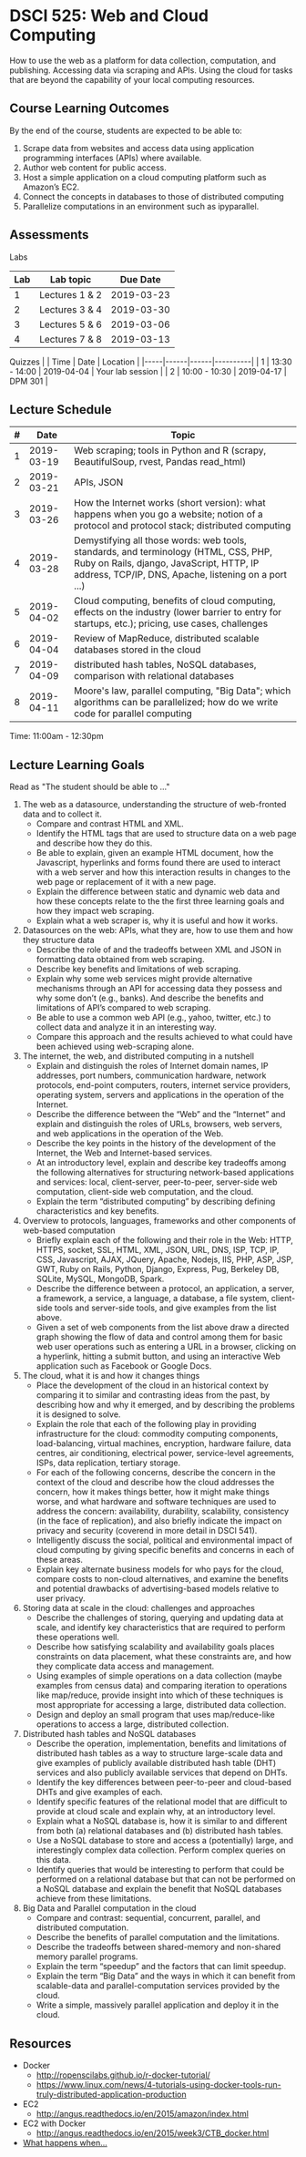 # DSCI 525: Web and Cloud Computing

How to use the web as a platform for data collection, computation, and publishing. Accessing data via scraping and APIs. Using the cloud for tasks that are beyond the capability of your local computing resources.

## Course Learning Outcomes
By the end of the course, students are expected to be able to:

1. Scrape data from websites and access data using application programming interfaces (APIs) where available.
2. Author web content for public access.
3. Host a simple application on a cloud computing platform such as Amazon’s EC2. 
4. Connect the concepts in databases to those of distributed computing
5. Parallelize computations in an environment such as ipyparallel. 


## Assessments

Labs

| Lab  | Lab topic   | Due Date |
|------|-------------|-----------|
| 1 | Lectures 1 & 2 | 2019-03-23 |
| 2 | Lectures 3 & 4 | 2019-03-30 |
| 3 | Lectures 5 & 6 | 2019-03-06 |
| 4 | Lectures 7 & 8 | 2019-03-13 |

Quizzes
|     | Time | Date | Location |
|-----|------|------|----------|
| 1 | 13:30 - 14:00 | 2019-04-04 | Your lab session |
| 2 | 10:00 - 10:30 | 2019-04-17 | DPM 301 |



## Lecture Schedule

| # | Date | Topic
|---|-------------|-------------
| 1 | 2019-03-19 | Web scraping; tools in Python and R (scrapy, BeautifulSoup, rvest, Pandas read_html)
| 2 | 2019-03-21 | APIs, JSON
| 3 | 2019-03-26 | How the Internet works (short version): what happens when you go a website; notion of a protocol and protocol stack; distributed computing
| 4 | 2019-03-28 | Demystifying all those words: web tools, standards, and terminology (HTML, CSS, PHP, Ruby on Rails, django, JavaScript, HTTP, IP address, TCP/IP, DNS, Apache, listening on a port ...)
| 5 | 2019-04-02 | Cloud computing, benefits of cloud computing, effects on the industry (lower barrier to entry for startups, etc.); pricing, use cases, challenges 
| 6 | 2019-04-04 | Review of MapReduce, distributed scalable databases stored in the cloud
| 7 | 2019-04-09 | distributed hash tables, NoSQL databases, comparison with relational databases 
| 8 | 2019-04-11 | Moore's law, parallel computing, "Big Data"; which algorithms can be parallelized; how do we write code for parallel computing

Time: 11:00am - 12:30pm




## Lecture Learning Goals

Read as "The student should be able to ..."

1. The web as a datasource, understanding the structure of web-fronted data and to collect it.
    - Compare and contrast HTML and XML.
    - Identify the HTML tags that are used to structure data on a web page and describe how they do this.  
    - Be able to explain, given an example HTML document, how the Javascript, hyperlinks and forms found there are used to interact with a web server and how this interaction results in changes to the web page or replacement of it with a new page.
    - Explain the difference between static and dynamic web data and how these concepts relate to the the first three learning goals and how they impact web scraping.
    - Explain what a web scraper is, why it is useful and how it works.
2. Datasources on the web: APIs, what they are, how to use them and how they structure data
    * Describe the role of and the tradeoffs between XML and JSON in formatting data obtained from web scraping.
    * Describe key benefits and limitations of web scraping.
    * Explain why some web services might provide alternative mechanisms through an API for accessing data they possess and why some don’t (e.g., banks).  And describe the benefits and limitations of API’s compared to web scraping.
    * Be able to use a common web API (e.g., yahoo, twitter, etc.) to collect data and analyze it in an interesting way.
    * Compare this approach and the results achieved to what could have been achieved using web-scraping alone.
3. The internet, the web, and distributed computing in a nutshell
    * Explain and distinguish the roles of Internet domain names, IP addresses, port numbers, communication hardware, network protocols, end-point computers, routers, internet service providers, operating system, servers and applications in the operation of the Internet.
    * Describe the difference between the “Web” and the “Internet” and explain and distinguish the roles of URLs, browsers, web servers, and web applications in the operation of the Web.
    * Describe the key points in the history of the development of the Internet, the Web and Internet-based services.
    * At an introductory level, explain and describe key tradeoffs among the following alternatives for structuring network-based applications and services: local, client-server, peer-to-peer, server-side web computation, client-side web computation, and the cloud.
    * Explain the term “distributed computing” by describing defining characteristics and key benefits.
4. Overview to protocols, languages, frameworks and other components of web-based computation
    * Briefly explain each of the following and their role in the Web: HTTP, HTTPS, socket, SSL, HTML, XML, JSON, URL, DNS, ISP, TCP, IP, CSS, Javascript, AJAX, JQuery, Apache, Nodejs, IIS, PHP, ASP, JSP, GWT, Ruby on Rails, Python, Django, Express, Pug, Berkeley DB, SQLite, MySQL, MongoDB, Spark.
    * Describe the difference between a protocol, an application, a server, a framework, a service, a language, a database, a file system, client-side tools and server-side tools, and give examples from the list above.
    * Given a set of web components from the list above draw a directed graph showing the flow of data and control among them for basic web user operations such as entering a URL in a browser, clicking on a hyperlink, hitting a submit button, and using an interactive Web application such as Facebook or Google Docs.
5. The cloud, what it is and how it changes things
    * Place the development of the cloud in an historical context by comparing it to similar and contrasting ideas from the past, by describing how and why it emerged, and by describing the problems it is designed to solve.
    * Explain the role that each of the following play in providing infrastructure for the cloud: commodity computing components, load-balancing, virtual machines, encryption, hardware failure, data centres, air conditioning, electrical power, service-level agreements, ISPs, data replication, tertiary storage.
    * For each of the following concerns, describe the concern in the context of the cloud and describe how the cloud addresses the concern, how it makes things better, how it might make things worse, and what hardware and software techniques are used to address the concern: availability, durability, scalability, consistency (in the face of replication), and also briefly indicate the impact on privacy and security (coverend in more detail in DSCI 541).
    * Intelligently discuss the social, political and environmental impact of cloud computing by giving specific benefits and concerns in each of these areas.
   * Explain key alternate business models for who pays for the cloud, compare costs to non-cloud alternatives, and examine the benefits and potential drawbacks of advertising-based models relative to user privacy.
6. Storing data at scale in the cloud: challenges and approaches
   * Describe the challenges of storing, querying and updating data at scale, and identify key characteristics that are required to perform these operations well. 
   * Describe how satisfying scalability and availability goals places constraints on data placement, what these constraints are, and how they complicate data access and management.
   * Using examples of simple operations on a data collection (maybe examples from census data) and comparing iteration to operations like map/reduce, provide insight into which of these techniques is most appropriate for accessing a large, distributed data collection.
   * Design and deploy an small program that uses map/reduce-like operations to access a large, distributed collection.
7. Distributed hash tables and NoSQL databases
   * Describe the operation, implementation, benefits and limitations of distributed hash tables as a way to structure large-scale data and give examples of publicly available distributed hash table (DHT) services and also publicly available services that depend on DHTs.
   * Identify the key differences between peer-to-peer and cloud-based DHTs and give examples of each. 
   * Identify specific features of the relational model that are difficult to provide at cloud scale and explain why, at an introductory level.
   * Explain what a NoSQL database is, how it is similar to and different from both (a) relational databases and (b) distributed hash tables.
   * Use a NoSQL database to store and access a (potentially) large, and interestingly complex data collection.  Perform complex queries on this data.  
   * Identify queries that would be interesting to perform that could be performed on a relational database but that can not be performed on a NoSQL database and explain the benefit that NoSQL databases achieve from these limitations.
8. Big Data and Parallel computation in the cloud
   * Compare and contrast: sequential, concurrent, parallel, and distributed computation.  
   * Describe the benefits of parallel computation and the limitations.
   * Describe the tradeoffs between shared-memory and non-shared memory parallel programs. 
   * Explain the term “speedup” and the factors that can limit speedup.
   * Explain the term “Big Data” and the ways in which it can benefit from scalable-data and parallel-computation services provided by the cloud.
   * Write a simple, massively parallel application and deploy it in the cloud.

##  Resources
* Docker
  * http://ropenscilabs.github.io/r-docker-tutorial/
  * https://www.linux.com/news/4-tutorials-using-docker-tools-run-truly-distributed-application-production
* EC2
  * http://angus.readthedocs.io/en/2015/amazon/index.html
* EC2 with Docker
  * http://angus.readthedocs.io/en/2015/week3/CTB_docker.html 
* [What happens when...](https://github.com/alex/what-happens-when)
